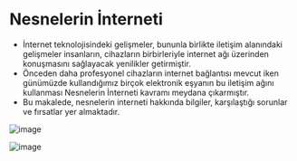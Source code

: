 # Nesnelerin İnterneti

* İnternet teknolojisindeki gelişmeler, bununla birlikte iletişim alanındaki gelişmeler insanların, cihazların birbirleriyle internet ağı üzerinden konuşmasını sağlayacak yenilikler getirmiştir. 
* Önceden daha profesyonel cihazların internet bağlantısı mevcut iken günümüzde kullandığımız birçok elektronik eşyanın bu iletişim ağını kullanması Nesnelerin İnterneti kavramı meydana çıkarmıştır. 
* Bu makalede, nesnelerin interneti hakkında bilgiler, karşılaştığı sorunlar ve fırsatlar yer almaktadır.

![image](https://user-images.githubusercontent.com/62994620/144126285-186f64aa-5dc0-44b9-9cfb-1dd6a945a3e1.png)

![image](https://user-images.githubusercontent.com/62994620/144126329-542fe5a7-865d-4874-adcc-97646238ffde.png)



